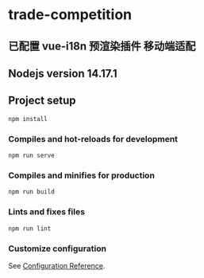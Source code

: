 # trade-competition

## 已配置 vue-i18n 预渲染插件 移动端适配

## Nodejs version 14.17.1

## Project setup

```
npm install
```

### Compiles and hot-reloads for development

```
npm run serve
```

### Compiles and minifies for production

```
npm run build
```

### Lints and fixes files

```
npm run lint
```

### Customize configuration

See [Configuration Reference](https://cli.vuejs.org/config/).
